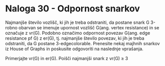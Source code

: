 # Naloga 30 - Odpornost snarkov

Najmanjše število vozlišč, ki jih je treba odstraniti, da postane snark G 3-robno obarvan se imenuje upornost vozlišč G(ang. vertex resistance) in se označuje z vr(G). Podobno označimo odpornost povezav G(ang. edge resistance pf G) z er(G), tj. najmanjše število povezav, ki jih je treba odstraniti, da G postane 3-edgecolorable. Prenesite nekaj majhnih snarkov iz House of Graphs in poskusite odgovoriti na naslednje vprašanja.

Primerjajte vr(G) in er(G).
Poišči najmanjši snark z vr(G) ≥ 3
 

